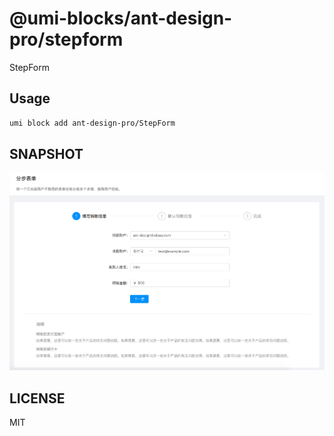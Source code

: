 # @umi-blocks/ant-design-pro/stepform

StepForm

## Usage

```sh
umi block add ant-design-pro/StepForm
```

## SNAPSHOT

![SNAPSHOT](./snapshot.png)

## LICENSE

MIT
